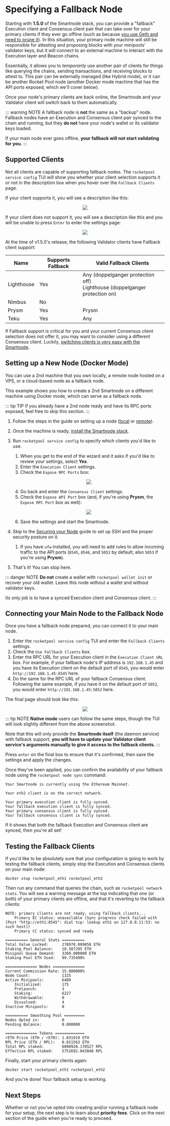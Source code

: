 # Specifying a Fallback Node

Starting with **1.5.0** of the Smartnode stack, you can provide a "fallback" Execution client and Consensus client pair that can take over for your primary clients if they ever go offline (such as because [you use Geth and need to prune it](./geth-pruning.md)).
In this situation, your primary node machine will still be responsible for attesting and proposing blocks with your minipools' validator keys, but it will connect to an external machine to interact with the Execution layer and Beacon chains.

Essentially, it allows you to *temporarily* use another pair of clients for things like querying the chains, sending transactions, and receiving blocks to attest to.
This pair can be externally managed (like Hybrid mode), or it can be another Rocket Pool node (another Docker mode machine that has the API ports exposed, which we'll cover below).

Once your node's primary clients are back online, the Smartnode and your Validator client will switch back to them automatically.

::: warning NOTE
A fallback node is **not** the same as a "backup" node.
Fallback nodes have an Execution and Consensus client pair synced to the chain and running, but they **do not** have your node's wallet or its validator keys loaded.

If your main node ever goes offline, **your fallback will not start validating for you.**
:::


## Supported Clients

Not all clients are capable of supporting fallback nodes.
The `rocketpool service config` TUI will show you whether your client selection supports it or not in the description box when you hover over the `Fallback Clients` page.

If your client supports it, you will see a description like this:

<center>

![](./images/tui-fallback-ok.png)

</center>

If your client does not support it, you will see a description like this and you will be unable to press `Enter` to enter the settings page:

<center>

![](./images/tui-fallback-disabled.png)

</center>

At the time of v1.5.0's release, the following Validator clients have Fallback client support:

| Name | Supports Fallback | Valid Fallback Clients |
| ---- | ----------------- | ---------------------- |
| Lighthouse | Yes | Any (doppelganger protection off)<br>Lighthouse (doppelganger protection on) |
| Nimbus | No |  |
| Prysm | Yes | Prysm |
| Teku | Yes | Any |

If Fallback support is critical for you and your current Consensus client selection does not offer it, you may want to consider using a different Consensus client.
Luckily, [switching clients is very easy with the Smartnode](./change-clients.md#changing-consensus-clients).


## Setting up a New Node (Docker Mode)

You can use a 2nd machine that you own locally, a remote node hosted on a VPS, or a cloud-based node as a fallback node.

This example shows you how to create a 2nd Smartnode on a different machine using Docker mode, which can serve as a fallback node.

::: tip TIP
If you already have a 2nd node ready and have its RPC ports exposed, feel free to skip this section.
:::

1. Follow the steps in the guide on setting up a node ([local](./local/hardware.md) or [remote](./vps/providers.md)).
2. Once the machine is ready, [install the Smartnode stack](./docker.md).
3. Run `rocketpool service config` to specify which clients you'd like to use.
   1. When you get to the end of the wizard and it asks if you'd like to review your settings, select **Yes**.
   2. Enter the `Execution Client` settings.
   3. Check the `Expose RPC Ports` box:

    <center>

    ![](./images/tui-ec-expose-ports.png)

    </center>
    
    4. Go back and enter the `Consensus Client` settings.
    5. Check the `Expose API Port` box (and, if you're using **Prysm**, the `Expose RPC Port` box as well):

    <center>

    ![](./images/tui-cc-expose-ports.png)

    </center>

    6. Save the settings and start the Smartnode.

4. Skip to the [Securing your Node](./securing-your-node.md) guide to set up SSH and the proper security posture on it.
   1. If you have `ufw` installed, you will need to add rules to allow incoming traffic to the API ports (`8545`, `8546`, and `5052` by default; also `5053` if you're using **Prysm**).

5. That's it! You can stop here.

::: danger NOTE
**Do not** create a wallet with `rocketpool wallet init` or recover your old wallet.
Leave this node without a wallet and without validator keys.

Its only job is to have a synced Execution client and Consensus client.
:::


## Connecting your Main Node to the Fallback Node

Once you have a fallback node prepared, you can connect it to your main node.

1. Enter the `rocketpool service config` TUI and enter the `Fallback Clients` settings.
2. Check the `Use Fallback Clients` box.
3. Enter the RPC URL for your Execution client in the `Execution Client URL` box. For example, if your fallback node's IP address is `192.168.1.45` and you have its Execution client on the default port of `8545`, you would enter `http://192.168.1.45:8545` here.
4. Do the same for the RPC URL of your fallback Consensus client. Following the same example, if you have it on the default port of `5052`, you would enter `http://192.168.1.45:5052` here.

The final page should look like this:

<center>

![](./images/tui-fallback-clients.png)

</center>

::: tip NOTE
**Native mode** users can follow the same steps, though the TUI will look slightly different from the above screenshot.

Note that this will only provide the **Smartnode itself** (the daemon service) with fallback support; **you will have to update your Validator client service's arguments manually to give it access to the fallback clients.** 
:::

Press `enter` on the final box to ensure that it's confirmed, then save the settings and apply the changes.

Once they've been applied, you can confirm the availability of your fallback node using the `rocketpool node sync` command:

```
Your Smartnode is currently using the Ethereum Mainnet.

Your eth2 client is on the correct network.

Your primary execution client is fully synced.
Your fallback execution client is fully synced.
Your primary consensus client is fully synced.
Your fallback consensus client is fully synced.
```

If it shows that both the fallback Execution and Consensus client are synced, then you're all set!


## Testing the Fallback Clients

If you'd like to be absolutely sure that your configuration is going to work by testing the fallback clients, simply stop the Execution and Consensus clients on your main node:

```shell
docker stop rocketpool_eth1 rocketpool_eth2
```

Then run any command that queries the chain, such as  `rocketpool network stats`.
You will see a warning message at the top indicating that one (or both) of your primary clients are offline, and that it's reverting to the fallback clients:

```
NOTE: primary clients are not ready, using fallback clients...
	Primary EC status: unavailable (Sync progress check failed with [Post "http://eth1:8545": dial tcp: lookup eth1 on 127.0.0.11:53: no such host])
	Primary CC status: synced and ready

========== General Stats ==========
Total Value Locked:      278978.009858 ETH
Staking Pool Balance:    10.587295 ETH
Minipool Queue Demand:   3360.000000 ETH
Staking Pool ETH Used:   99.735490%

============== Nodes ==============
Current Commission Rate: 15.000000%
Node Count:              1325
Active Minipools:        6409
    Initialized:         175
    Prelaunch:           3
    Staking:             6227
    Withdrawable:        0
    Dissolved:           4
Inactive Minipools:      0

========== Smoothing Pool =========
Nodes Opted in:          0
Pending Balance:         0.000000

============== Tokens =============
rETH Price (ETH / rETH): 1.031919 ETH
RPL Price (ETH / RPL):   0.011563 ETH
Total RPL staked:        6098920.170527 RPL
Effective RPL staked:    5751692.043848 RPL
```

Finally, start your primary clients again:

```shell
docker start rocketpool_eth1 rocketpool_eth2
```

And you're done!
Your fallback setup is working.


## Next Steps

Whether or not you've opted into creating and/or running a fallback node for your setup, the next step is to learn about **priority fees**.
Click on the next section of the guide when you're ready to proceed.